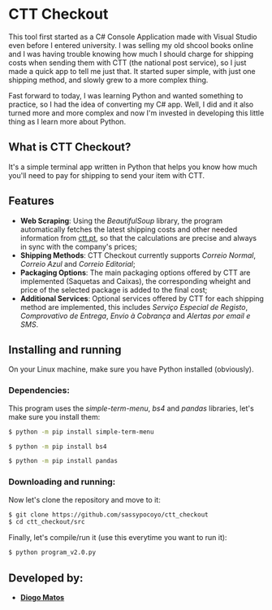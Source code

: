 # CTT Checkout

This tool first started as a C# Console Application made with Visual Studio even before I entered university. I was selling my old shcool books online
and I was having trouble knowing how much I should charge for shipping costs when sending them with CTT (the national post service), so I just made a
quick app to tell me just that. It started super simple, with just one shipping method, and slowly grew to a more complex thing.

Fast forward to today, I was learning Python and wanted something to practice, so I had the idea of converting my C# app. Well, I did
and it also turned more and more complex and now I'm invested in developing this little thing as I learn more about Python.

## What is CTT Checkout?

It's a simple terminal app written in Python that helps you know how much you'll need to pay for shipping to send your item with CTT.

## Features

- **Web Scraping**: Using the *BeautifulSoup* library, the program automatically fetches the latest shipping costs and other needed information from [ctt.pt](https://ctt.pt), so that the calculations are precise and always in sync with the company's prices;
- **Shipping Methods**: CTT Checkout currently supports *Correio Normal*, *Correio Azul* and *Correio Editorial*;
- **Packaging Options**: The main packaging options offered by CTT are implemented (Saquetas and Caixas), the corresponding wheight and price of the selected package is added to the final cost;
- **Additional Services**: Optional services offered by CTT for each shipping method are implemented, this includes *Serviço Especial de Registo*, *Comprovativo de Entrega*, *Envio à Cobrança* and *Alertas por email e SMS*.

## Installing and running

On your Linux machine, make sure you have Python installed (obviously).

### Dependencies:

This program uses the *simple-term-menu*, *bs4* and *pandas* libraries, let's make sure you install them:

```bash
$ python -m pip install simple-term-menu
```

```bash
$ python -m pip install bs4
```

```bash
$ python -m pip install pandas
```
### Downloading and running:

Now let's clone the repository and move to it:

```bash
$ git clone https://github.com/sassypocoyo/ctt_checkout
$ cd ctt_checkout/src
```

Finally, let's compile/run it (use this everytime you want to run it):

```bash
$ python program_v2.0.py
```

## Developed by:

- [**Diogo Matos**](https://msha.ke/imdiogo)
